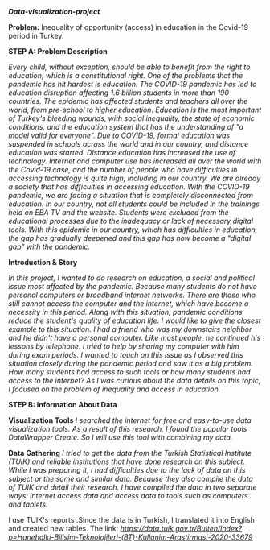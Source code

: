 ***Data-visualization-project***


**Problem:**
Inequality of opportunity  (access)  in education in the Covid-19 period in Turkey.


**STEP A: Problem Description**



*Every child, without exception, should be able to benefit from the right to education, which is a constitutional right. One of the problems that the pandemic has hit hardest is education. The COVID-19 pandemic has led to education disruption affecting 1.6 billion students in more than 190 countries. The epidemic has affected students and teachers all over the world, from pre-school to higher education. Education is the most important of Turkey's bleeding wounds, with social inequality, the state of economic conditions, and the education system that has the understanding of "a model valid for everyone". Due to COVID-19, formal education was suspended in schools across the world and in our country, and distance education was started. Distance education has increased the use of technology. Internet and computer use has increased all over the world with the Covid-19 case, and the number of people who have difficulties in accessing technology is quite high, including in our country. We are already a society that has difficulties in accessing education. With the COVID-19 pandemic, we are facing a situation that is completely disconnected from education. In our country, not all students could be included in the trainings held on EBA TV and the website. Students were excluded from the educational processes due to the inadequacy or lack of necessary digital tools. With this epidemic in our country, which has difficulties in education, the gap has gradually deepened and this gap has now become a "digital gap" with the pandemic.*






**Introduction & Story**


*In this project, I wanted to do research on education, a social and political issue most affected by the pandemic. Because many students do not have personal computers or broadband internet networks. There are those who still cannot access the computer and the internet, which have become a necessity in this period. Along with this situation, pandemic conditions reduce the student's quality of education life. I would like to give the closest example to this situation. I had a friend who was my downstairs neighbor and he didn't have a personal computer. Like most people, he continued his lessons by telephone. I tried to help by sharing my computer with him during exam periods. I wanted to touch on this issue as I observed this situation closely during the pandemic period and saw it as a big problem. How many students had access to such tools or how many students had access to the internet? As I was curious about the data details on this topic, I focused on the problem of inequality and access in education.*

**STEP B: Information About Data**



**Visualization Tools**
*I searched the internet for free and easy-to-use data visualization tools. As a result of this research, I found the popular tools DataWrapper Create. So I will use this tool with combining my data.*



**Data Gathering**
*I tried to get the data from the Turkish Statistical Institute (TUIK) and reliable institutions that have done research on this subject. While I was preparing it, I had difficulties due to the lack of data on this subject or the same and similar data. Because they also compile the data of TUIK and detail their research. I have compiled the data in two separate ways: internet access data and access data to tools such as computers and tablets.*




I use TUIK's reports .Since the data is in Turkish, I translated it into English and created new tables.
The link:
*https://data.tuik.gov.tr/Bulten/Index?p=Hanehalki-Bilisim-Teknolojileri-(BT)-Kullanim-Arastirmasi-2020-33679*


